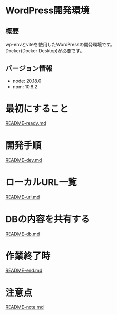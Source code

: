 # WordPress開発環境
## 概要
wp-envとviteを使用したWordPressの開発環境です。  
Docker(Docker Desktop)が必要です。

## バージョン情報
- node: 20.18.0  
- npm: 10.8.2

# 最初にすること
[README-ready.md](readme/README-ready.md)

# 開発手順
[README-dev.md](readme/README-dev.md)

# ローカルURL一覧
[README-url.md](readme/README-url.md)

# DBの内容を共有する
[README-db.md](readme/README-db.md)

# 作業終了時
[README-end.md](readme/README-end.md)

# 注意点
[README-note.md](readme/README-note.md)
